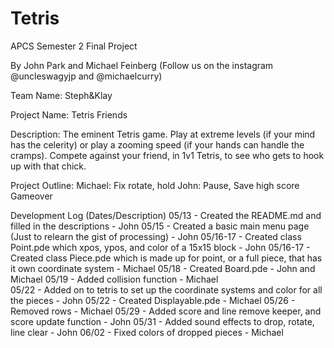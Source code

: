 # Tetris
APCS Semester 2 Final Project

By John Park and Michael Feinberg (Follow us on the instagram @uncleswagyjp and @michaelcurry)

Team Name: Steph&Klay

Project Name: Tetris Friends

Description: The eminent Tetris game. Play at extreme levels (if your mind has the celerity) or play a zooming speed (if your hands can handle the cramps). Compete against your friend, in 1v1 Tetris, to see who gets to hook up with that chick.

Project Outline: 
Michael: Fix rotate, hold
John: Pause, Save high score
Gameover


Development Log (Dates/Description) 
05/13 - Created the README.md and filled in the descriptions - John 
05/15 - Created a basic main menu page (Just to relearn the gist of processing) - John 
05/16-17 - Created class Point.pde which xpos, ypos, and color of a 15x15 block - John 
05/16-17 - Created class Piece.pde which is made up for point, or a full piece, that has it own coordinate system - Michael 
05/18 - Created Board.pde - John and Michael 
05/19 - Added collision function - Michael  
05/22 - Added on to tetris to set up the coordinate systems and color for all the pieces - John 
05/22 - Created Displayable.pde - Michael
05/26 - Removed rows - Michael
05/29 - Added score and line remove keeper, and score update function - John
05/31 - Added sound effects to drop, rotate, line clear - John
06/02 - Fixed colors of dropped pieces - Michael

